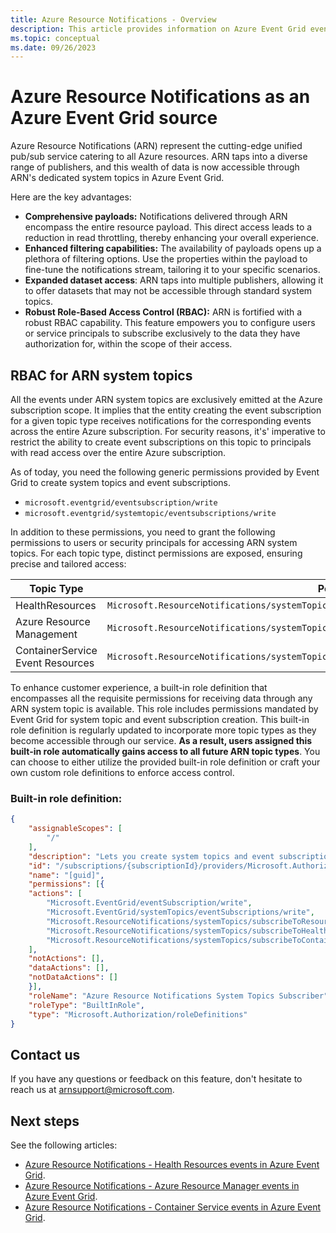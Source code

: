 ```yaml
---
title: Azure Resource Notifications - Overview 
description: This article provides information on Azure Event Grid events supported by Azure Resource Notifications. 
ms.topic: conceptual
ms.date: 09/26/2023
---
```


# Azure Resource Notifications as an Azure Event Grid source
Azure Resource Notifications (ARN) represent the cutting-edge unified pub/sub service catering to all Azure resources. ARN taps into a diverse range of publishers, and this wealth of data is now accessible through ARN's dedicated system topics in Azure Event Grid.

Here are the key advantages:

- **Comprehensive payloads:** Notifications delivered through ARN encompass the entire resource payload. This direct access leads to a reduction in read throttling, thereby enhancing your overall experience.
- **Enhanced filtering capabilities:** The availability of payloads opens up a plethora of filtering options. Use the properties within the payload to fine-tune the notifications stream, tailoring it to your specific scenarios.
- **Expanded dataset access**: ARN taps into multiple publishers, allowing it to offer datasets that may not be accessible through standard system topics.
- **Robust Role-Based Access Control (RBAC):** ARN is fortified with a robust RBAC capability. This feature empowers you to configure users or service principals to subscribe exclusively to the data they have authorization for, within the scope of their access.

## RBAC for ARN system topics 
All the events under ARN system topics are exclusively emitted at the Azure subscription scope. It implies that the entity creating the event subscription for a given topic type receives notifications for the corresponding events across the entire Azure subscription. For security reasons, it's' imperative to restrict the ability to create event subscriptions on this topic to principals with read access over the entire Azure subscription. 

As of today, you need the following generic permissions provided by Event Grid to create system topics and event subscriptions.

- `microsoft.eventgrid/eventsubscription/write`
- `microsoft.eventgrid/systemtopic/eventsubscriptions/write`

In addition to these permissions, you need to grant the following permissions to users or security principals for accessing ARN system topics. For each topic type,  distinct permissions are exposed, ensuring precise and tailored access:

| Topic Type | Permission |
| ---------- | ---------- | 
| HealthResources | `Microsoft.ResourceNotifications/systemTopics/subscribeToHealthResources/action` |
| Azure Resource Management | `Microsoft.ResourceNotifications/systemTopics/subscribeToResources/action` |
| ContainerService Event Resources| `Microsoft.ResourceNotifications/systemTopics/subscribeToContainerServiceEventResources/action`|

To enhance customer experience, a built-in role definition that encompasses all the requisite permissions for receiving data through any ARN system topic is available. This role includes permissions mandated by Event Grid for system topic and event subscription creation. This built-in role definition is regularly updated to incorporate more topic types as they become accessible through our service. **As a result, users assigned this built-in role automatically gains access to all future ARN topic types**. You can choose to either utilize the provided built-in role definition or craft your own custom role definitions to enforce access control.

### Built-in role definition: 

```json
{
    "assignableScopes": [
        "/"
    ],
    "description": "Lets you create system topics and event subscriptions on all system topics exposed currently and in the future by Azure Resource Notifications.",
    "id": "/subscriptions/{subscriptionId}/providers/Microsoft.Authorization/roleDefinitions/[guid]",
    "name": "[guid]",
    "permissions": [{
    "actions": [
        "Microsoft.EventGrid/eventSubscription/write",
        "Microsoft.EventGrid/systemTopics/eventSubscriptions/write",
        "Microsoft.ResourceNotifications/systemTopics/subscribeToResources/action",
        "Microsoft.ResourceNotifications/systemTopics/subscribeToHealthResources/action",
        "Microsoft.ResourceNotifications/systemTopics/subscribeToContainerServiceEventResources/action"
    ],
    "notActions": [],
    "dataActions": [],
    "notDataActions": []
    }],
    "roleName": "Azure Resource Notifications System Topics Subscriber",
    "roleType": "BuiltInRole",
    "type": "Microsoft.Authorization/roleDefinitions"
}
```

## Contact us
If you have any questions or feedback on this feature, don't hesitate to reach us at [arnsupport@microsoft.com](mailto:arnsupport@microsoft.com). 


## Next steps
See the following articles:

- [Azure Resource Notifications - Health Resources events in Azure Event Grid](event-schema-health-resources.md).
- [Azure Resource Notifications - Azure Resource Manager events in Azure Event Grid](event-schema-resources.md).
- [Azure Resource Notifications - Container Service events in Azure Event Grid](event-schema-containerservice-resources.md).
